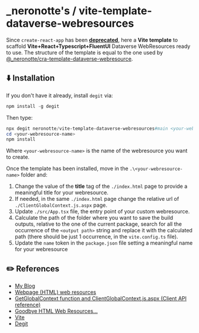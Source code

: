 # _neronotte's / vite-template-dataverse-webresources

Since `create-react-app` has been [**deprecated**](https://react.dev/blog/2025/02/14/sunsetting-create-react-app#how-to-migrate-to-a-framework), here a **Vite template** to scaffold **Vite+React+Typescript+FluentUI** Dataverse WebResources ready to use. The structure of the template is equal to the one used by [@_neronotte/cra-template-dataverse-webresource](https://dev.to/_neronotte/dataverse-web-resources-with-react-typescript-and-fluentui-neronottes-way-3n40).

## ⬇️ Installation

If you don't have it already, install `degit` via:

```Powershell
npm install -g degit
```

Then type:

```Powershell
npx degit neronotte/vite-template-dataverse-webresources#main <your-webresource-name>
cd <your-webresource-name>
npm install
```

Where `<your-webresource-name>` is the name of the webresource you want to create.

Once the template has been installed, move in the `.\<your-webresource-name>` folder and:

1. Change the value of the **title** tag of the `./index.html` page to provide a meaningful title for your webresource.
2. If needed, in the same `./index.html` page change the relative url of `./ClientGlobalContext.js.aspx` page.
3. Update `./src/App.tsx` file, the entry point of your custom webresource.
4. Calculate the path of the folder where you want to save the build outputs, relative to the one of the current package, search for all the occurrence of the `<output path>` string and replace it with the calculated path (there should be just 1 occurrence, in the `vite.config.ts` file).
5. Update the `name` token in the `package.json` file setting a meaningful name for your webresource

## ✏️ References

- [My Blog](https://dev.to/_neronotte)
- [Webpage (HTML) web resources](https://learn.microsoft.com/en-us/dynamics365/customerengagement/on-premises/developer/webpage-html-web-resources?view=op-9-1)
- [GetGlobalContext function and ClientGlobalContext.js.aspx (Client API reference)](https://learn.microsoft.com/en-us/power-apps/developer/model-driven-apps/clientapi/reference/getglobalcontext-clientglobalcontext.js.aspx)
- [Goodbye HTML Web Resources...](https://dianabirkelbach.wordpress.com/2021/09/29/goodbye-html-web-resources/)
- [Vite](https://vite.dev/guide/)
- [Degit](https://github.com/Rich-Harris/degit)